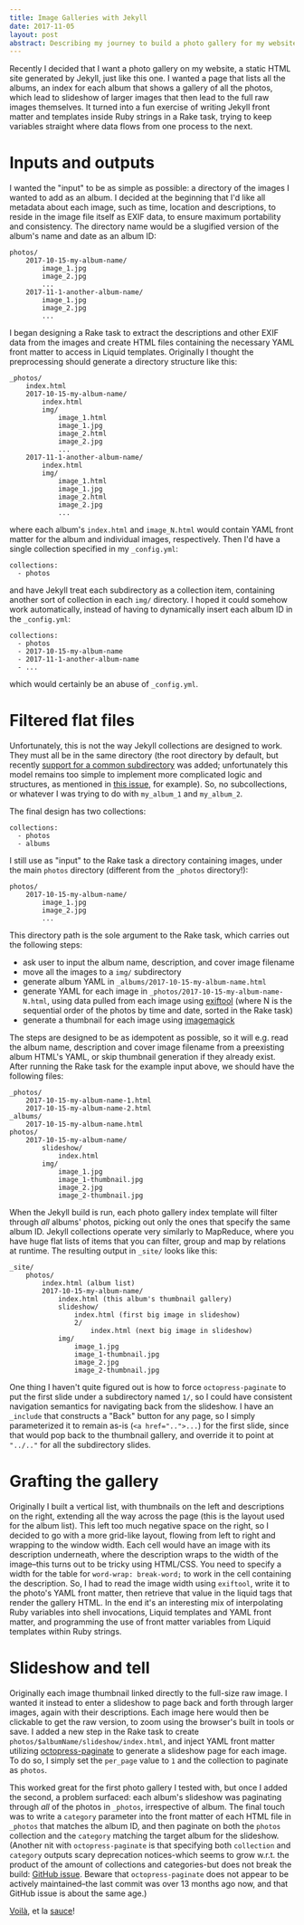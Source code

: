 ```yaml
---
title: Image Galleries with Jekyll
date: 2017-11-05
layout: post
abstract: Describing my journey to build a photo gallery for my website using Jekyll/Liquid to template all the things.
---
```


Recently I decided that I want a photo gallery on my website, a static HTML site generated by Jekyll, just like this one. I wanted a page that lists all the albums, an index for each album that shows a gallery of all the photos, which lead to slideshow of larger images that then lead to the full raw images themselves. It turned into a fun exercise of writing Jekyll front matter and templates inside Ruby strings in a Rake task, trying to keep variables straight where data flows from one process to the next.

# Inputs and outputs

I wanted the "input" to be as simple as possible: a directory of the images I wanted to add as an album. I decided at the beginning that I'd like all metadata about each image, such as time, location and descriptions, to reside in the image file itself as EXIF data, to ensure maximum portability and consistency. The directory name would be a slugified version of the album's name and date as an album ID:

```
photos/
	2017-10-15-my-album-name/
		image_1.jpg
		image_2.jpg
		...
	2017-11-1-another-album-name/
		image_1.jpg
		image_2.jpg
		...
```

I began designing a Rake task to extract the descriptions and other EXIF data from the images and create HTML files containing the necessary YAML front matter to access in Liquid templates. Originally I thought the preprocessing should generate a directory structure like this:

```
_photos/
	index.html
	2017-10-15-my-album-name/
		index.html
		img/
			image_1.html
			image_1.jpg
			image_2.html
			image_2.jpg
			...
	2017-11-1-another-album-name/
		index.html
		img/
			image_1.html
			image_1.jpg
			image_2.html
			image_2.jpg
			...
```

where each album's `index.html` and `image_N.html` would contain YAML front matter for the album and individual images, respectively. Then I'd have a single collection specified in my `_config.yml`:

```
collections:
  - photos
```

and have Jekyll treat each subdirectory as a collection item, containing another sort of collection in each `img/` directory. I hoped it could somehow work automatically, instead of having to dynamically insert each album ID in the `_config.yml`:

```
collections:
  - photos
  - 2017-10-15-my-album-name
  - 2017-11-1-another-album-name
  - ...
```

which would certainly be an abuse of `_config.yml`. 

# Filtered flat files

Unfortunately, this is not the way Jekyll collections are designed to work. They must all be in the same directory (the root directory by default, but recently [support for a common subdirectory](https://github.com/jekyll/jekyll/pull/6331) was added; unfortunately this model remains too simple to implement more complicated logic and structures, as mentioned in [this issue](https://github.com/jekyll/jekyll/issues/6030), for example). So, no subcollections, or whatever I was trying to do with `my_album_1` and `my_album_2`.

The final design has two collections:

```
collections:
  - photos
  - albums
```

I still use as "input" to the Rake task a directory containing images, under the main `photos` directory (different from the `_photos` directory!):

```
photos/
	2017-10-15-my-album-name/
		image_1.jpg
		image_2.jpg
		...
```

This directory path is the sole argument to the Rake task, which carries out the following steps:

- ask user to input the album name, description, and cover image filename
- move all the images to a `img/` subdirectory
- generate album YAML in `_albums/2017-10-15-my-album-name.html`
- generate YAML for each image in `_photos/2017-10-15-my-album-name-N.html`, using data pulled from each image using [exiftool](https://www.sno.phy.queensu.ca/~phil/exiftool/) (where N is the sequential order of the photos by time and date, sorted in the Rake task)
- generate a thumbnail for each image using [imagemagick](https://www.imagemagick.org/script/index.php)

The steps are designed to be as idempotent as possible, so it will e.g. read the album name, description and cover image filename from a preexisting album HTML's YAML, or skip thumbnail generation if they already exist. After running the Rake task for the example input above, we should have the following files:

```
_photos/
	2017-10-15-my-album-name-1.html
	2017-10-15-my-album-name-2.html
_albums/
	2017-10-15-my-album-name.html
photos/
	2017-10-15-my-album-name/
		slideshow/
			index.html
		img/
			image_1.jpg
			image_1-thumbnail.jpg
			image_2.jpg
			image_2-thumbnail.jpg
```

When the Jekyll build is run, each photo gallery index template will filter through *all* albums' photos, picking out only the ones that specify the same album ID. Jekyll collections operate very similarly to MapReduce, where you have huge flat lists of items that you can filter, group and map by relations at runtime. The resulting output in `_site/` looks like this:

```
_site/
	photos/
		index.html (album list)
		2017-10-15-my-album-name/
			index.html (this album's thumbnail gallery)
			slideshow/
				index.html (first big image in slideshow)
				2/
					index.html (next big image in slideshow)
			img/
				image_1.jpg
				image_1-thumbnail.jpg
				image_2.jpg
				image_2-thumbnail.jpg
```

One thing I haven't quite figured out is how to force `octopress-paginate` to put the first slide under a subdirectory named `1/`, so I could have consistent navigation semantics for navigating back from the slideshow. I have an `_include` that constructs a "Back" button for any page, so I simply parameterized it to remain as-is (`<a href="..">...`) for the first slide, since that would pop back to the thumbnail gallery, and override it to point at `"../.."` for all the subdirectory slides.

# Grafting the gallery

Originally I built a vertical list, with thumbnails on the left and descriptions on the right, extending all the way across the page (this is the layout used for the album list). This left too much negative space on the right, so I decided to go with a more grid-like layout, flowing from left to right and wrapping to the window width. Each cell would have an image with its description underneath, where the description wraps to the width of the image–this turns out to be tricky using HTML/CSS. You need to specify a width for the table for `word-wrap: break-word;` to work in the cell containing the description. So, I had to read the image width using `exiftool`, write it to the photo's YAML front matter, then retrieve that value in the liquid tags that render the gallery HTML. In the end it's an interesting mix of interpolating Ruby variables into shell invocations, Liquid templates and YAML front matter, and programming the use of front matter variables from Liquid templates within Ruby strings.


# Slideshow and tell

Originally each image thumbnail linked directly to the full-size raw image. I wanted it instead to enter a slideshow to page back and forth through larger images, again with their descriptions. Each image here would then be clickable to get the raw version, to zoom using the browser's built in tools or save. I added a new step in the Rake task to create `photos/$albumName/slideshow/index.html`, and inject YAML front matter utilizing [octopress-paginate](https://github.com/octopress/paginate) to generate a slideshow page for each image. To do so, I simply set the `per_page` value to `1` and the collection to paginate as `photos`. 

This worked great for the first photo gallery I tested with, but once I added the second, a problem surfaced: each album's slideshow was paginating through *all* of the photos in `_photos`, irrespective of album. The final touch was to write a `category` parameter into the front matter of each HTML file in `_photos` that matches the album ID, and then paginate on both the `photos` collection and the `category` matching the target album for the slideshow. (Another nit with `octopress-paginate` is that specifying both `collection` and `category` outputs scary deprecation notices-which seems to grow w.r.t. the product of the amount of collections and categories-but does not break the build: [GitHub issue](https://github.com/octopress/paginate/issues/35). Beware that `octopress-paginate` does not appear to be actively maintained–the last commit was over 13 months ago now, and that GitHub issue is about the same age.) 

[Voilà](http://armcknight.com/photos), et la [sauce](https://github.com/armcknight/armcknight.com/blob/d56a8ef4b610f9cf9feea6b4aa6d36a2059a0ff9/Rakefile)!

